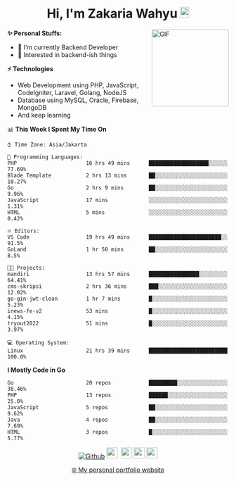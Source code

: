 <h1 align="center">Hi, I'm Zakaria Wahyu <img src="https://github.com/TheDudeThatCode/TheDudeThatCode/blob/master/Assets/Hi.gif" width="20px" height="25px"></h1>

<img align="right" alt="GIF" height="175px" src="https://www.nayakapratama.co.id/wp-content/uploads/2019/07/Website-Maintenance.gif" />

**✨ Personal Stuffs:**
- 🔭 I’m currently Backend Developer
- 🌱 Interested in backend-ish things

**⚡ Technologies**
- Web Development using PHP, JavaScript, CodeIgniter, Laravel, Golang, NodeJS
- Database using MySQL, Oracle, Firebase, MongoDB
- And keep learning

<!--START_SECTION:waka-->
📊 **This Week I Spent My Time On** 

```text
⌚︎ Time Zone: Asia/Jakarta

💬 Programming Languages: 
PHP                      16 hrs 49 mins      ███████████████████░░░░░░   77.69% 
Blade Template           2 hrs 13 mins       ██░░░░░░░░░░░░░░░░░░░░░░░   10.27% 
Go                       2 hrs 9 mins        ██░░░░░░░░░░░░░░░░░░░░░░░   9.96% 
JavaScript               17 mins             ░░░░░░░░░░░░░░░░░░░░░░░░░   1.31% 
HTML                     5 mins              ░░░░░░░░░░░░░░░░░░░░░░░░░   0.42%

🔥 Editors: 
VS Code                  19 hrs 49 mins      ███████████████████████░░   91.5% 
GoLand                   1 hr 50 mins        ██░░░░░░░░░░░░░░░░░░░░░░░   8.5%

🐱‍💻 Projects: 
mandiri                  13 hrs 57 mins      ████████████████░░░░░░░░░   64.41% 
cms-skripsi              2 hrs 36 mins       ███░░░░░░░░░░░░░░░░░░░░░░   12.02% 
go-gin-jwt-clean         1 hr 7 mins         █░░░░░░░░░░░░░░░░░░░░░░░░   5.23% 
inews-fe-v2              53 mins             █░░░░░░░░░░░░░░░░░░░░░░░░   4.15% 
tryout2022               51 mins             █░░░░░░░░░░░░░░░░░░░░░░░░   3.97%

💻 Operating System: 
Linux                    21 hrs 39 mins      █████████████████████████   100.0%

```

**I Mostly Code in Go** 

```text
Go                       20 repos            █████████░░░░░░░░░░░░░░░░   38.46% 
PHP                      13 repos            ██████░░░░░░░░░░░░░░░░░░░   25.0% 
JavaScript               5 repos             ██░░░░░░░░░░░░░░░░░░░░░░░   9.62% 
Java                     4 repos             ██░░░░░░░░░░░░░░░░░░░░░░░   7.69% 
HTML                     3 repos             █░░░░░░░░░░░░░░░░░░░░░░░░   5.77%

```



<!--END_SECTION:waka-->

<p align="center">
<a href="https://github.com/zakariawahyu" target="_blank"><img alt="Github" src="https://img.shields.io/badge/GitHub-%2312100E.svg?&style=for-the-badge&logo=Github&logoColor=white" /></a>
<a href="https://www.twitter.com/_zakariawahyu"><img src="https://img.shields.io/badge/twitter-%231DA1F2.svg?&style=for-the-badge&logo=twitter&logoColor=white" height=25></a> 
<a href="https://www.linkedin.com/in/zakariawahyu"><img src="https://img.shields.io/badge/linkedin-%230077B5.svg?&style=for-the-badge&logo=linkedin&logoColor=white" height=25></a> 
<a href="https://www.instagram.com/_zakariawahyu"><img src="https://img.shields.io/badge/instagram-%23E4405F.svg?&style=for-the-badge&logo=instagram&logoColor=white" height=25></a>
<a href="https://medium.com/@zakariawahyu"><img src="https://img.shields.io/badge/Medium-12100E?style=for-the-badge&logo=medium&logoColor=white" height=25></a>
</p>
<p align="center"><a href="https://www.zakariawahyu.com" target="_blank">🌐 My personal portfolio website</a></p>
